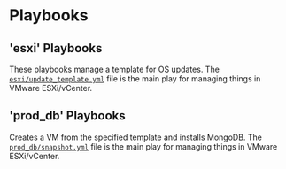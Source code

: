 # Playbooks

## 'esxi' Playbooks

These playbooks manage a template for OS updates. The
[`esxi/update_template.yml`](./esxi) file is the main play for managing things in
VMware ESXi/vCenter.

## 'prod_db' Playbooks

Creates a VM from the specified template and installs MongoDB. The
[`prod_db/snapshot.yml`](./prod_db) file is the main play for managing things
in VMware ESXi/vCenter.

